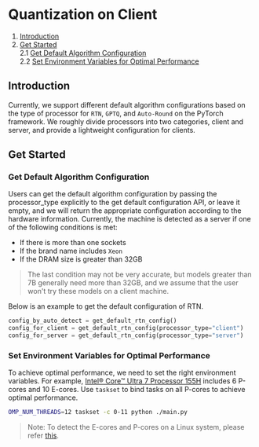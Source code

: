 Quantization on Client
==========================================
1. [Introduction](#introduction)
3. [Get Started](#get-started) \
    2.1 [Get Default Algorithm Configuration](#get-default-algorithm-configuration)\
    2.2 [Set Environment Variables for Optimal Performance](#set-environment-variables-for-optimal-performance)


## Introduction

Currently, we support different default algorithm configurations based on the type of processor for `RTN`, `GPTQ`, and `Auto-Round` on the PyTorch framework. We roughly divide processors into two categories, client and server, and provide a lightweight configuration for clients.

## Get Started
### Get Default Algorithm Configuration

Users can get the default algorithm configuration by passing the processor_type explicitly to the get default configuration API, or leave it empty, and we will return the appropriate configuration according to the hardware information. Currently, the machine is detected as a server if one of the following conditions is met:

- If there is more than one sockets
- If the brand name includes `Xeon`
- If the DRAM size is greater than 32GB


> The last condition may not be very accurate, but models greater than 7B generally need more than 32GB, and we assume that the user won't try these models on a client machine.

Below is an example to get the default configuration of RTN.

```python
config_by_auto_detect = get_default_rtn_config()
config_for_client = get_default_rtn_config(processor_type="client")
config_for_server = get_default_rtn_config(processor_type="server")
```

### Set Environment Variables for Optimal Performance

To achieve optimal performance, we need to set the right environment variables. For example, [Intel® Core™ Ultra 7 Processor 155H](https://www.intel.com/content/www/us/en/products/sku/236847/intel-core-ultra-7-processor-155h-24m-cache-up-to-4-80-ghz/specifications.html) includes 6 P-cores and 10 E-cores. Use `taskset` to bind tasks on all P-cores to achieve optimal performance.

```bash
OMP_NUM_THREADS=12 taskset -c 0-11 python ./main.py
```

> Note: To detect the E-cores and P-cores on a Linux system, please refer [this](https://stackoverflow.com/a/71282744/23445462).

